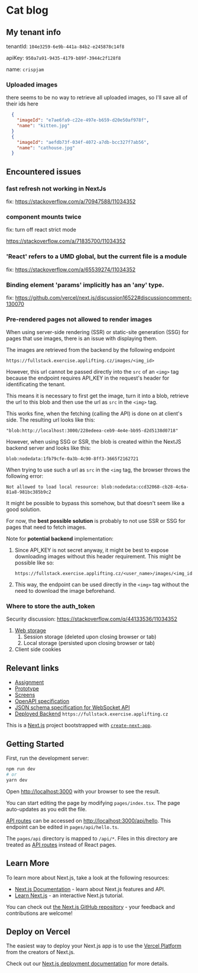 # Cat blog

## My tenant info

tenantId: `104e3259-6e9b-441a-84b2-e245878c14f8`

apiKey: `950a7a91-9435-4179-b89f-3944c2f128f8`

name: `crispjam`

###  Uploaded images
there seems to be no way to retrieve all uploaded images, so I'll save all of their ids here
```json
  {
    "imageId": "e7ae6fa9-c22e-497e-b659-d20e50af978f",
    "name": "kitten.jpg"
  }
  {
    "imageId": "aefdb73f-034f-4072-a7db-bcc327f7ab56",
    "name": "cathouse.jpg"
  }
```

## Encountered issues
### fast refresh not working in NextJs
fix: https://stackoverflow.com/a/70947588/11034352

### component mounts twice
fix: turn off react strict mode

https://stackoverflow.com/a/71835700/11034352

### 'React' refers to a UMD global, but the current file is a module
fix: https://stackoverflow.com/a/65539274/11034352

### Binding element 'params' implicitly has an 'any' type.
fix: https://github.com/vercel/next.js/discussion16522#discussioncomment-130070

### Pre-rendered pages not allowed to render images
When using server-side rendering (SSR) or static-site generation (SSG) for pages that use images, there is an issue with displaying them.

The images are retrieved from the backend by the following endpoint
```
https://fullstack.exercise.applifting.cz/images/<img_id>
```
However, this url cannot be passed directly into the `src` of an `<img>` tag because the endpoint requires API_KEY in the request's header for identificating the tenant.

This means it is necessary to first get the image, turn it into a blob, retrieve the url to this blob and then use the url as `src` in the `<img>` tag.

This works fine, when the fetching (calling the API) is done on at client's side. The resulting url looks like this:
```
"blob:http://localhost:3000/228edeea-ceb9-4e4e-bb95-d2d5138d0718"
```

However, when using SSG or SSR, the blob is created within the NextJS backend server and looks like this:
```
blob:nodedata:1fb79cfe-0a3b-4c90-8ff3-3665f2162721
```
When trying to use such a url as `src` in the `<img` tag, the browser throws the following error:
```
Not allowed to load local resource: blob:nodedata:ccd32068-cb28-4c6a-81a8-981bc385b9c2
```
It might be possible to bypass this somehow, but that doesn't seem like a good solution.

For now, the **best possible solution** is probably to not use SSR or SSG for pages that need to fetch images.

Note for **potential backend** implementation:
1. Since API_KEY is not secret anyway, it might be best to expose downloading images without this header requirement. This might be possible like so:
    ```
    https://fullstack.exercise.applifting.cz/<user_name>/images/<img_id>
    ```
2. This way, the endpoint can be used directly in the `<img>` tag without the need to download the image beforehand.

### Where to store the auth_token
Security discussion: https://stackoverflow.com/q/44133536/11034352
1. [Web storage](https://developer.mozilla.org/en-US/docs/Web/API/Web_Storage_API)
    1. Session storage (deleted upon closing browser or tab)
    2. Local storage (persisted upon closing browser or tab)
2. Client side cookies


## Relevant links

- [Assignment](https://github.com/Applifting/fullstack-exercise/blob/master/assignment.md)
- [Prototype](https://www.figma.com/proto/VagZOrr3TjTAxGCpCUTSrO/Applifting-%7C-Full-Stack-Cvi%C4%8Den%C3%AD?node-id=2%3A3&viewport=148%2C245%2C0.12103988230228424&scaling=min-zoom)
- [Screens](https://www.figma.com/file/VagZOrr3TjTAxGCpCUTSrO/Applifting-|-Full-Stack-Cvičení)
- [OpenAPI specification](https://github.com/Applifting/fullstack-exercise/blob/master/api.yml)
- [JSON schema specification for WebSocket API](https://github.com/Applifting/fullstack-exercise/blob/master/ws.json)
- [Deployed Backend](https://fullstack.exercise.applifting.cz) `https://fullstack.exercise.applifting.cz`


This is a [Next.js](https://nextjs.org/) project bootstrapped with [`create-next-app`](https://github.com/vercel/next.js/tree/canary/packages/create-next-app).

## Getting Started

First, run the development server:

```bash
npm run dev
# or
yarn dev
```

Open [http://localhost:3000](http://localhost:3000) with your browser to see the result.

You can start editing the page by modifying `pages/index.tsx`. The page auto-updates as you edit the file.

[API routes](https://nextjs.org/docs/api-routes/introduction) can be accessed on [http://localhost:3000/api/hello](http://localhost:3000/api/hello). This endpoint can be edited in `pages/api/hello.ts`.

The `pages/api` directory is mapped to `/api/*`. Files in this directory are treated as [API routes](https://nextjs.org/docs/api-routes/introduction) instead of React pages.

## Learn More

To learn more about Next.js, take a look at the following resources:

- [Next.js Documentation](https://nextjs.org/docs) - learn about Next.js features and API.
- [Learn Next.js](https://nextjs.org/learn) - an interactive Next.js tutorial.

You can check out [the Next.js GitHub repository](https://github.com/vercel/next.js/) - your feedback and contributions are welcome!

## Deploy on Vercel

The easiest way to deploy your Next.js app is to use the [Vercel Platform](https://vercel.com/new?utm_medium=default-template&filter=next.js&utm_source=create-next-app&utm_campaign=create-next-app-readme) from the creators of Next.js.

Check out our [Next.js deployment documentation](https://nextjs.org/docs/deployment) for more details.
